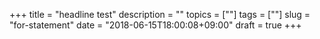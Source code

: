 +++
title = "headline test"
description = ""
topics = [""]
tags = [""]
slug = "for-statement"
date = "2018-06-15T18:00:08+09:00"
draft = true
+++


